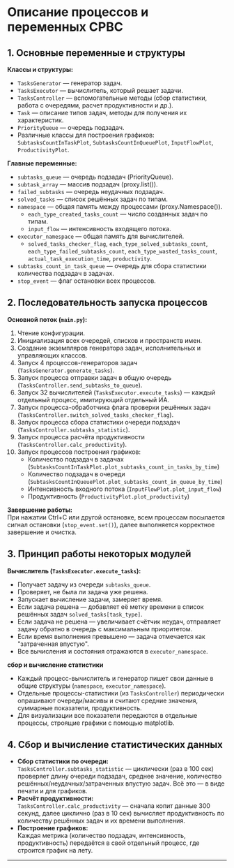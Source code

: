 # Описание процессов и переменных СРВС

## 1. Основные переменные и структуры

**Классы и структуры:**
- `TasksGenerator` — генератор задач.
- `TasksExecutor` — вычислитель, который решает задачи.
- `TasksController` — вспомогательные методы (сбор статистики, работа с очередями, расчет продуктивности и др.).
- `Task` — описание типов задач, методы для получения их характеристик.
- `PriorityQueue` — очередь подзадач.
- Различные классы для построения графиков: `SubtasksCountInTaskPlot`, `SubtasksCountInQueuePlot`, `InputFlowPlot`, `ProductivityPlot`.

**Главные переменные:**
- `subtasks_queue` — очередь подзадач (PriorityQueue).
- `subtask_array` — массив подзадач (proxy.list()).
- `failed_subtasks` — очередь неудачных подзадач.
- `solved_tasks` — список решённых задач по типам.
- `namespace` — общая память между процессами (proxy.Namespace()).
  - `each_type_created_tasks_count` — число созданных задач по типам.
  - `input_flow` — интенсивность входящего потока.
- `executor_namespace` — общая память для вычислителей.
  - `solved_tasks_checker_flag`, `each_type_solved_subtasks_count`, `each_type_failed_subtasks_count`, `each_type_wasted_tasks_count`, `actual_task_execution_time`, `productivity`.
- `subtasks_count_in_task_queue` — очередь для сбора статистики количества подзадач в задачах.
- `stop_event` — флаг остановки всех процессов.

## 2. Последовательность запуска процессов

**Основной поток (`main.py`):**
1. Чтение конфигурации.
2. Инициализация всех очередей, списков и пространств имен.
3. Создание экземпляров генератора задач, исполнительных и управляющих классов.
4. Запуск 4 процессов-генераторов задач (`TasksGenerator.generate_tasks`).
5. Запуск процесса отправки задач в общую очередь (`TasksController.send_subtasks_to_queue`).
6. Запуск 32 вычислителей (`TasksExecutor.execute_tasks`) — каждый отдельный процесс, имитирующий отдельный ИА.
7. Запуск процесса-обработчика флага проверки решённых задач (`TasksController.switch_solved_tasks_checker_flag`).
8. Запуск процесса сбора статистики очереди подзадач (`TasksController.subtasks_statistic`).
9. Запуск процесса расчёта продуктивности (`TasksController.calc_productivity`).
10. Запуск процессов построения графиков:
    - Количество подзадач в задачах (`SubtasksCountInTaskPlot.plot_subtasks_count_in_tasks_by_time`)
    - Количество подзадач в очереди (`SubtasksCountInQueuePlot.plot_subtasks_count_in_queue_by_time`)
    - Интенсивность входного потока (`InputFlowPlot.plot_input_flow`)
    - Продуктивность (`ProductivityPlot.plot_productivity`)

**Завершение работы:**  
При нажатии Ctrl+C или другой остановке, всем процессам посылается сигнал остановки (`stop_event.set()`), далее выполняется корректное завершение и очистка.

## 3. Принцип работы некоторых модулей

**Вычислитель (`TasksExecutor.execute_tasks`):**
- Получает задачу из очереди `subtasks_queue`.
- Проверяет, не была ли задача уже решена.
- Запускает вычисление задачи, замеряет время.
- Если задача решена — добавляет её метку времени в список решённых задач `solved_tasks[task_type]`.
- Если задача не решена — увеличивает счётчик неудач, отправляет задачу обратно в очередь с максимальным приоритетом.
- Если время выполнения превышено — задача отмечается как "затраченная впустую".
- Все вычисления и состояния отражаются в `executor_namespace`.

**сбор и вычисление статистики**

- Каждый процесс-вычислитель и генератор пишет свои данные в общие структуры (`namespace`, `executor_namespace`).
- Отдельные процессы-статистики (из `TasksController`) периодически опрашивают очереди/масивы и считают средние значения, суммарные показатели, продуктивность.
- Для визуализации все показатели передаются в отдельные процессы, строящие графики с помощью matplotlib.


## 4. Сбор и вычисление статистических данных

- **Сбор статистики по очереди:**  
  `TasksController.subtasks_statistic` — циклически (раз в 100 сек) проверяет длину очереди подзадач, среднее значение, количество решённых/неудачных/затраченных впустую задач. Всё это — в виде печати и для графиков.
- **Расчёт продуктивности:**  
  `TasksController.calc_productivity` — сначала копит данные 300 секунд, далее циклично (раз в 10 сек) вычисляет продуктивность по количеству решённых задач и их времени выполнения.
- **Построение графиков:**  
  Каждая метрика (количество подзадач, интенсивность, продуктивность) передаётся в свой отдельный процесс, где строится график на лету.

---